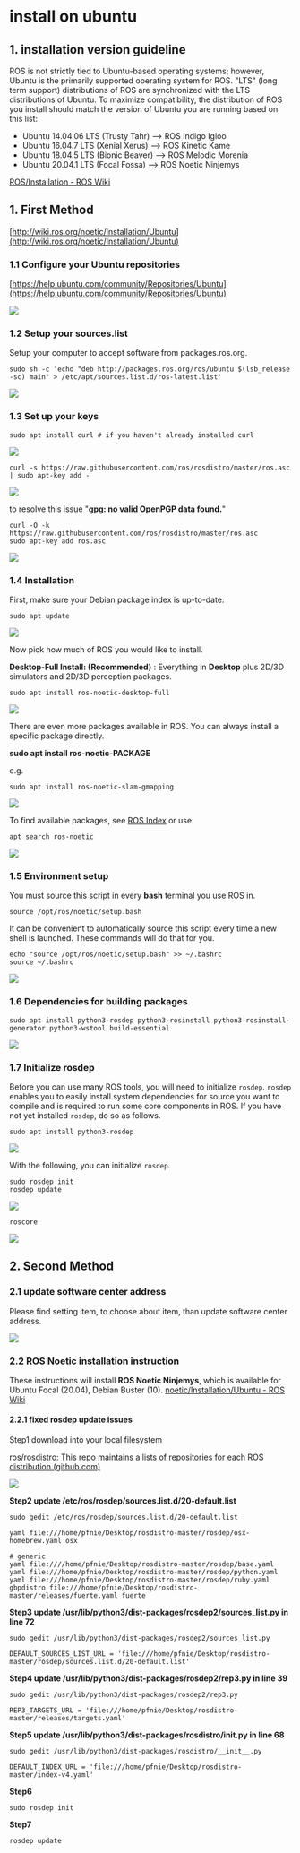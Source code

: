 # install on ubuntu

## 1. installation version guideline

ROS is not strictly tied to Ubuntu-based operating systems; however, Ubuntu is the primarily supported operating system for ROS. "LTS" (long term support) distributions of ROS are synchronized with the LTS distributions of Ubuntu. To maximize compatibility, the distribution of ROS you install should match the version of Ubuntu you are running based on this list:

- Ubuntu 14.04.06 LTS (Trusty Tahr) --> ROS Indigo Igloo
- Ubuntu 16.04.7 LTS (Xenial Xerus) --> ROS Kinetic Kame
- Ubuntu 18.04.5 LTS (Bionic Beaver) --> ROS Melodic Morenia
- Ubuntu 20.04.1 LTS (Focal Fossa) --> ROS Noetic Ninjemys 

[ROS/Installation - ROS Wiki](http://wiki.ros.org/ROS/Installation)







## 1. First Method

[http://wiki.ros.org/noetic/Installation/Ubuntu](http://wiki.ros.org/noetic/Installation/Ubuntu)

### 1.1 Configure your Ubuntu repositories

[https://help.ubuntu.com/community/Repositories/Ubuntu](https://help.ubuntu.com/community/Repositories/Ubuntu)

![](images/2022-06-28_135240.png)

### 1.2 Setup your sources.list

Setup your computer to accept software from packages.ros.org.

```
sudo sh -c 'echo "deb http://packages.ros.org/ros/ubuntu $(lsb_release -sc) main" > /etc/apt/sources.list.d/ros-latest.list'
```

![](images/2022-06-28_135729.png)

### 1.3 Set up your keys

```
sudo apt install curl # if you haven't already installed curl
```

![](images/2022-06-29_134053.png)

```
curl -s https://raw.githubusercontent.com/ros/rosdistro/master/ros.asc | sudo apt-key add -
```

![](images/2022-06-29_134201.png)

to resolve this issue "**gpg: no valid OpenPGP data found.**"

```
curl -O -k https://raw.githubusercontent.com/ros/rosdistro/master/ros.asc
sudo apt-key add ros.asc 
```

![](images/2022-06-29_135304.png)

### 1.4 Installation

First, make sure your Debian package index is up-to-date:

```
sudo apt update
```

![](images/2022-06-29_135441.png)

Now pick how much of ROS you would like to install.

**Desktop-Full Install: (Recommended)** : Everything in **Desktop** plus 2D/3D simulators and 2D/3D perception packages.

```
sudo apt install ros-noetic-desktop-full
```

![](images/2022-06-29_135658.png)

There are even more packages available in ROS. You can always install a specific package directly.

**sudo apt install ros-noetic-PACKAGE**

e.g.

```
sudo apt install ros-noetic-slam-gmapping
```

![](images/2022-06-29_151110.png)

To find available packages, see [ROS Index](https://index.ros.org/packages/page/1/time/#noetic) or use:

```
apt search ros-noetic
```

![](images/2022-06-29_151211.png)

### 1.5 Environment setup

You must source this script in every **bash** terminal you use ROS in.

```
source /opt/ros/noetic/setup.bash
```

It can be convenient to automatically source this script every time a new shell is launched. These commands will do that for you.

```
echo "source /opt/ros/noetic/setup.bash" >> ~/.bashrc
source ~/.bashrc
```

![](images/2022-06-29_151832.png)

### 1.6 Dependencies for building packages

```
sudo apt install python3-rosdep python3-rosinstall python3-rosinstall-generator python3-wstool build-essential
```

![](images/2022-06-29_151932.png)

### 1.7 Initialize rosdep

Before you can use many ROS tools, you will need to initialize `rosdep`. `rosdep` enables you to easily install system dependencies for source you want to compile and is required to run some core components in ROS. If you have not yet installed `rosdep`, do so as follows.

```
sudo apt install python3-rosdep
```

![](images/2022-06-29_152046.png)

With the following, you can initialize `rosdep`.

```
sudo rosdep init
rosdep update
```

![](images/2022-06-29_152148.png)

```
roscore
```

![](images/2022-06-29_152244.png)

## 2. Second Method

### 2.1 update software center address

Please find setting item, to choose about item, than update software center address.

![](images/2022-05-15_140458.png)

### 2.2 ROS Noetic installation instruction

These instructions will install **ROS Noetic Ninjemys**, which is available for Ubuntu Focal (20.04), Debian Buster (10). [noetic/Installation/Ubuntu - ROS Wiki](http://wiki.ros.org/noetic/Installation/Ubuntu)

#### 2.2.1 fixed rosdep update issues

Step1 download into your local filesystem

[ros/rosdistro: This repo maintains a lists of repositories for each ROS distribution (github.com)](https://github.com/ros/rosdistro)

![](images/2022-05-17_132226.png)

**Step2 update /etc/ros/rosdep/sources.list.d/20-default.list**

```
sudo gedit /etc/ros/rosdep/sources.list.d/20-default.list
```

```
yaml file:///home/pfnie/Desktop/rosdistro-master/rosdep/osx-homebrew.yaml osx

# generic
yaml file:////home/pfnie/Desktop/rosdistro-master/rosdep/base.yaml
yaml file:///home/pfnie/Desktop/rosdistro-master/rosdep/python.yaml
yaml file:///home/pfnie/Desktop/rosdistro-master/rosdep/ruby.yaml
gbpdistro file:///home/pfnie/Desktop/rosdistro-master/releases/fuerte.yaml fuerte
```

**Step3 update /usr/lib/python3/dist-packages/rosdep2/sources_list.py  in line 72**

```
sudo gedit /usr/lib/python3/dist-packages/rosdep2/sources_list.py
```

```
DEFAULT_SOURCES_LIST_URL = 'file:///home/pfnie/Desktop/rosdistro-master/rosdep/sources.list.d/20-default.list'
```

**Step4 update /usr/lib/python3/dist-packages/rosdep2/rep3.py  in line 39**

```
sudo gedit /usr/lib/python3/dist-packages/rosdep2/rep3.py
```

```
REP3_TARGETS_URL = 'file:///home/pfnie/Desktop/rosdistro-master/releases/targets.yaml'
```

**Step5 update /usr/lib/python3/dist-packages/rosdistro/init.py  in line 68**

```
sudo gedit /usr/lib/python3/dist-packages/rosdistro/__init__.py
```

```
DEFAULT_INDEX_URL = 'file:///home/pfnie/Desktop/rosdistro-master/index-v4.yaml'
```

**Step6**

```
sudo rosdep init
```

**Step7**

```
rosdep update
```
